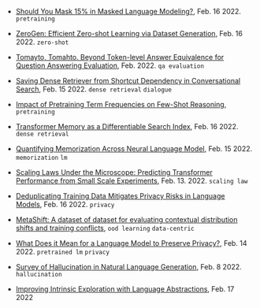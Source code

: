 
- [Should You Mask 15% in Masked Language Modeling?](https://arxiv.org/abs/2202.08005), Feb. 16 2022. `pretraining`
- [ZeroGen: Efficient Zero-shot Learning via Dataset Generation](https://arxiv.org/abs/2202.07922), Feb. 16 2022. `zero-shot`
- [Tomayto, Tomahto. Beyond Token-level Answer Equivalence for Question Answering Evaluation](https://arxiv.org/pdf/2202.07654.pdf), Feb. 2022. `qa evaluation`
- [Saving Dense Retriever from Shortcut Dependency in Conversational Search](https://arxiv.org/pdf/2202.07280.pdf), Feb. 15 2022. `dense retrieval` `dialogue`
- [Impact of Pretraining Term Frequencies on Few-Shot Reasoning](https://arxiv.org/abs/2202.07206), `pretraining`
- [Transformer Memory as a Differentiable Search Index](https://arxiv.org/pdf/2202.06991.pdf), Feb. 16 2022. `dense retrieval`
- [Quantifying Memorization Across Neural Language Model](https://arxiv.org/pdf/2202.07646.pdf), Feb. 15 2022. `memorization` `lm`
- [Scaling Laws Under the Microscope: Predicting Transformer Performance from Small Scale Experiments](https://arxiv.org/pdf/2202.06387.pdf), Feb. 13. 2022.  `scaling law`
- [Deduplicating Training Data Mitigates Privacy Risks in Language Models](https://arxiv.org/pdf/2202.06539.pdf), Feb. 16 2022. `privacy`
- [MetaShift: A dataset of dataset for evaluating contextual distribution shifts and training conflicts](https://arxiv.org/pdf/2202.06523.pdf), `ood learning` `data-centric`

- [What Does it Mean for a Language Model to Preserve Privacy?](https://arxiv.org/pdf/2202.05520.pdf), Feb. 14 2022. `pretrained lm` `privacy`
- [Survey of Hallucination in Natural Language Generation](https://arxiv.org/pdf/2202.03629.pdf), Feb.  8 2022. `hallucination`
- [Improving Intrinsic Exploration with Language Abstractions](https://arxiv.org/pdf/2202.08938.pdf), Feb. 17 2022
